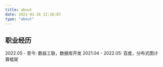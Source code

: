 ```yaml
---
title: about 
date: 2021-01-26 12:16:07
type: "about"
---
```


## 职业经历
2022.05 - 至今: 数益工联，数据库开发
2021.04 - 2022.05: 百度，分布式图计算框架